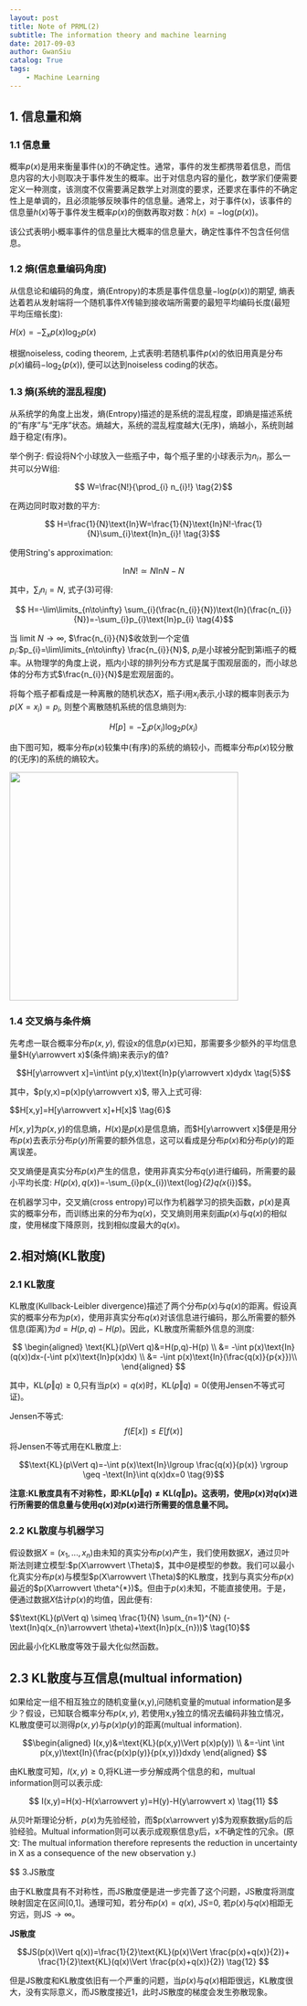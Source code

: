 ```yaml
---
layout: post
title: Note of PRML(2)
subtitle: The information theory and machine learning
date: 2017-09-03
author: GwanSiu
catalog: True
tags:
    - Machine Learning
---
```


## 1. 信息量和熵
### 1.1 信息量
概率$p(x)$是用来衡量事件(x)的不确定性。通常，事件的发生都携带着信息，而信息内容的大小则取决于事件发生的概率。出于对信息内容的量化，数学家们便需要定义一种测度，该测度不仅需要满足数学上对测度的要求，还要求在事件的不确定性上是单调的，且必须能够反映事件的信息量。通常上，对于事件(x)，该事件的信息量$h(x)$等于事件发生概率$p(x)$的倒数再取对数：$h(x)=-\text{log}(p(x))$。

该公式表明小概率事件的信息量比大概率的信息量大，确定性事件不包含任何信息。  

### 1.2 熵(信息量编码角度)

从信息论和编码的角度，熵(Entropy)的本质是事件信息量$-\text{log}(p(x))$的期望, 熵表达着若从发射端将一个随机事件$X$传输到接收端所需要的最短平均编码长度(最短平均压缩长度):

$H(x)=-\sum_{x}p(x)\text{log}_{2}p(x) \tag{1}$

根据noiseless, coding theorem, 上式表明:若随机事件$p(x)$的依旧用真是分布$p(x)$编码$-\text{log}_{2}(p(x))$, 便可以达到noiseless coding的状态。

### 1.3 熵(系统的混乱程度)

从系统学的角度上出发，熵(Entropy)描述的是系统的混乱程度，即熵是描述系统的“有序”与“无序”状态。熵越大，系统的混乱程度越大(无序)，熵越小，系统则越趋于稳定(有序)。

举个例子:
假设将N个小球放入一些瓶子中，每个瓶子里的小球表示为$n_{i}$，那么一共可以分W组:

 $$ W=\frac{N!}{\prod_{i} n_{i}!} \tag{2}$$

在两边同时取对数的平方:

$$ H=\frac{1}{N}\text{In}W=\frac{1}{N}\text{In}N!-\frac{1}{N}\sum_{i}\text{In}n_{i}! \tag{3}$$

使用String's approximation:

$$\text{In}N!\simeq N\text{In}N-N$$

其中，$\sum_{i}n_{i}=N$, 式子(3)可得:

$$ H=-\lim\limits_{n\to\infty} \sum_{i}(\frac{n_{i}}{N})\text{In}(\frac{n_{i}}{N})=-\sum_{i}p_{i}\text{In}p_{i} \tag{4}$$

当 limit $N\to\infty$, $\frac{n_{i}}{N}$收敛到一个定值$p_{i}$:$p_{i}=\lim\limits_{n\to\infty} \frac{n_{i}}{N}$, $p_{i}$是小球被分配到第i瓶子的概率。从物理学的角度上说，瓶内小球的排列分布方式是属于围观层面的，而小球总体的分布方式$\frac{n_{i}}{N}$是宏观层面的。

将每个瓶子都看成是一种离散的随机状态$X$，瓶子i用$x_{i}$表示,小球的概率则表示为$p(X=x_{i})=p_{i}$, 则整个离散随机系统的信息熵则为:

$$H[p]=-\sum_{i}p(x_{i})\text{log}_{2}p(x_{i}) \tag{4}$$

由下图可知，概率分布$p(x)$较集中(有序)的系统的熵较小，而概率分布$p(x)$较分散的(无序)的系统的熵较大。

<img src="http://static.zybuluo.com/GwanSiu/ovg1hri0wvh8033pd0o23bxf/image.png" width="400" height="400"/>

### 1.4 交叉熵与条件熵

先考虑一联合概率分布$p(x,y)$, 假设x的信息$p(x)$已知，那需要多少额外的平均信息量$H(y\arrowvert x)$(条件熵)来表示y的值? 

$$H[y\arrowvert x]=\int\int p(y,x)\text{In}p(y\arrowvert x)dydx \tag{5}$$

其中，$p(y,x)=p(x)p(y\arrowvert x)$, 带入上式可得:

$$H[x,y]=H[y\arrowvert x]+H[x]$ \tag{6}$

$H[x,y]$为$p(x,y)$的信息熵，$H(x)$是$p(x)$是信息熵，而$H[y\arrowvert x]$便是用分布$p(x)$去表示分布$p(y)$所需要的额外信息，这可以看成是分布$p(x)$和分布$p(y)$的距离误差。

交叉熵便是真实分布$p(x)$产生的信息，使用非真实分布$q(y)$进行编码，所需要的最小平均长度: $H(p(x),q(x))$=-\sum_{i}p(x_{i})\text{log}_{2}q(x_{i})$$。

在机器学习中，交叉熵(cross entropy)可以作为机器学习的损失函数，$p(x)$是真实的概率分布，而训练出来的分布为$q(x)$，交叉熵则用来刻画$p(x)$与$q(x)$的相似度，使用梯度下降原则，找到相似度最大的$q(x)$。

## 2.相对熵(KL散度)

### 2.1 KL散度
KL散度(Kullback-Leibler divergence)描述了两个分布$p(x)$与$q(x)$的距离。假设真实的概率分布为$p(x)$，使用非真实分布$q(x)$对该信息进行编码，那么所需要的额外信息(距离)为$d=H(p,q)-H(p)$。因此，KL散度所需额外信息的测度:

$$
\begin{aligned}
\text{KL}(p\Vert q)&=H(p,q)-H(p) \\
&= -\int p(x)\text{In}(q(x))dx-(-\int p(x)\text{In}p(x)dx) \\
&= -\int p(x)\text{In}(\frac{q(x)}{p{x}})\\ 
\end{aligned}
$$

其中，$\text{KL}(p\Vert q)\geq 0$,只有当$p(x)=q(x)$时，$\text{KL}(p\Vert q)= 0$(使用Jensen不等式可证)。

Jensen不等式:
$$f(E[x])\leq E[f(x)] \tag{8}$$
将Jensen不等式用在KL散度上:

$$\text{KL}(p\Vert q)=-\int p(x)\text{In}\lgroup \frac{q(x)}{p(x)} \rgroup \geq -\text{In}\int q(x)dx=0 \tag{9}$$

**注意:KL散度具有不对称性，即:$\text{KL}(p\Vert q) \neq \text{KL}(q\Vert p)$。这表明，使用$p(x)$对$q(x)$进行所需要的信息量与使用$q(x)$对$p(x)$进行所需要的信息量不同。**

### 2.2 KL散度与机器学习
假设数据$X=(x_{1},...,x_{n})$由未知的真实分布$p(x)$产生，我们使用数据$X$，通过贝叶斯法则建立模型:$p(X\arrowvert \Theta)$，其中$\Theta$是模型的参数。我们可以最小化真实分布$p(x)$与模型$p(X\arrowvert \Theta)$的KL散度，找到与真实分布$p(x)$最近的$p(X\arrowvert \theta^{*})$。但由于$p(x)$未知，不能直接使用。于是，便通过数据$X$估计$p(x)$的均值，因此便有:

$$\text{KL}(p\Vert q) \simeq \frac{1}{N} \sum_{n=1}^{N} (-\text{In}q(x_{n}\arrowvert \theta)+\text{In}p(x_{n}))$ \tag{10}$$

因此最小化KL散度等效于最大化似然函数。

## 2.3 KL散度与互信息(multual information)
如果给定一组不相互独立的随机变量(x,y),问随机变量的mutual information是多少？假设，已知联合概率分布$p(x,y)$, 若使用x,y独立的情况去编码非独立情况，KL散度便可以测得$p(x,y)$与$p(x)p(y)$的距离(multual information).

$$\begin{aligned}
I(x,y)&=\text{KL}(p(x,y)\Vert p(x)p(y)) \\
&=-\int \int p(x,y)\text{In}(\frac{p(x)p(y)}{p(x,y)})dxdy 
\end{aligned}
$$

由KL散度可知，$I(x,y)\geq 0$,将KL进一步分解成两个信息的和，multual information则可以表示成:

$$ I(x,y)=H(x)-H(x\arrowvert y)=H(y)-H(y\arrowvert x) \tag{11} $$

从贝叶斯理论分析，$p(x)$为先验经验，而$p(x\arrowvert y)$为观察数据y后的后验经验。Multual information则可以表示成观察信息y后，x不确定性的冗余。(原文: The multual information therefore represents the reduction in uncertainty in X as a consequence of the new observation y.)

$$ 3.JS散度

由于KL散度具有不对称性，而JS散度便是进一步完善了这个问题，JS散度将测度映射固定在区间[0,1]。通理可知，若分布$p(x)=q(x)$, JS=0, 若$p(x)$与$q(x)$相距无穷远，则JS$\rightarrow \infty$。

**JS散度**

$$JS(p(x)\Vert q(x))=\frac{1}{2}\text{KL}(p(x)\Vert \frac{p(x)+q(x)}{2})+ \frac{1}{2}\text{KL}(q(x)\Vert \frac{p(x)+q(x)}{2}) \tag{12} $$

但是JS散度和KL散度依旧有一个严重的问题，当$p(x)$与$q(x)$相距很远，KL散度很大，没有实际意义，而JS散度接近1，此时JS散度的梯度会发生弥散现象。